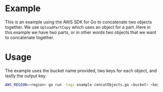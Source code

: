 # Example

This is an example using the AWS SDK for Go to concatenate two objects together.
We use `UploadPartCopy` which uses an object for a part. Here in this example we have two parts, or in other words
two objects that we want to concatenate together.


# Usage

The example uses the bucket name provided, two keys for each object, and lastly the output key.

```sh
AWS_REGION=<region> go run -tags example concatObjects.go <bucket> <key for object 1> <key for object 2> <key for output>
```
